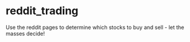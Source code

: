 # reddit_trading
Use the reddit pages to determine which stocks to buy and sell - let the masses decide! 
